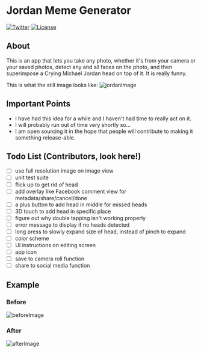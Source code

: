 # Jordan Meme Generator

[![Twitter](https://img.shields.io/badge/contact-@dokun24-blue.svg?style=flat)](https://twitter.com/dokun24)
[![License](http://img.shields.io/badge/license-MIT-green.svg?style=flat)](https://github.com/dokun1/firstRuleFireplace/blob/master/LICENSE)

## About
This is an app that lets you take any photo, whether it's from your camera or your saved photos, detect any and all faces on the photo, and then superimpose a Crying Michael Jordan head on top of it. It is really funny.

This is what the still image looks like:
![jordanImage](https://raw.githubusercontent.com/dokun1/jordan-meme-ios/master/JordanHeadMeme/JordanHeadMeme/Assets.xcassets/jordanHead.imageset/jordanHead.png)

## Important Points

* I have had this idea for a while and I haven't had time to really act on it.
* I will probably run out of time very shortly so...
* I am open sourcing it in the hope that people will contribute to making it something release-able.
 

## Todo List (Contributors, look here!)

- [ ] use full resolution image on image view
- [ ] unit test suite
- [ ] flick up to get rid of head
- [ ] add overlay like Facebook comment view for metadata/share/cancel/done
- [ ] a plus button to add head in middle for missed heads
- [ ] 3D touch to add head in specific place
- [ ] figure out why double tapping isn't working properly
- [ ] error message to display if no heads detected
- [ ] long press to slowly expand size of head, instead of pinch to expand
- [ ] color scheme
- [ ] UI instructions on editing screen
- [ ] app icon
- [ ] save to camera roll function
- [ ] share to social media function

## Example

### Before
![beforeImage](https://raw.githubusercontent.com/dokun1/jordan-meme-ios/master/JordanHeadMeme/before.png)
### After
![afterImage](https://raw.githubusercontent.com/dokun1/jordan-meme-ios/master/JordanHeadMeme/after.png)
